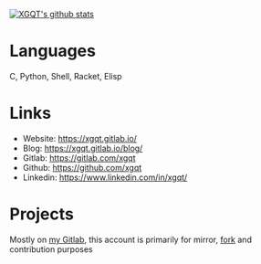 [![XGQT's github stats](https://github-readme-stats.vercel.app/api?username=xgqt&show_icons=true&theme=cobalt)](https://github.com/xgqt)


# Languages

C, Python, Shell, Racket, Elisp


# Links

- Website:  https://xgqt.gitlab.io/
- Blog:     https://xgqt.gitlab.io/blog/
- Gitlab:   https://gitlab.com/xgqt
- Github:   https://github.com/xgqt
- Linkedin: https://www.linkedin.com/in/xgqt/


# Projects

Mostly on [my Gitlab](https://gitlab.com/users/xgqt/projects), this account is primarily for mirror, [fork](https://github.com/xgqt?tab=repositories&q=&type=fork) and contribution purposes
